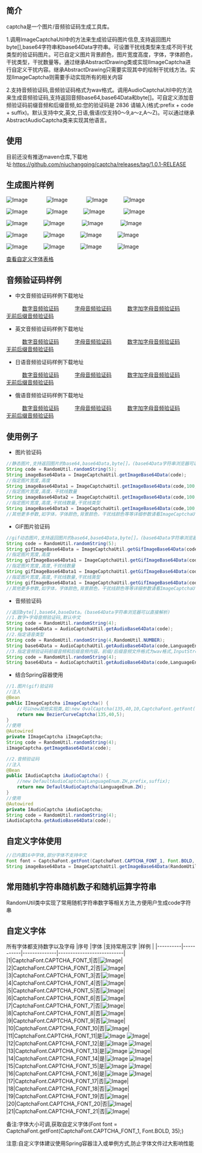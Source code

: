 ## 简介
captcha是一个图片/音频验证码生成工具库。

1.调用ImageCaptchaUtil中的方法来生成验证码图片信息,支持返回图片byte[],base64字符串和base64Data字符串。可设置干扰线类型来生成不同干扰类型的验证码图片。可已自定义图片背景颜色，图片宽度高度，字体，字体颜色，干扰类型，干扰数量等。通过继承AbstractDrawing类或实现IImageCaptcha进行自定义干扰内容。继承AbstractDrawing只需要实现其中的绘制干扰线方法。实现IImageCaptcha则需要手动实现所有的相关内容

2.支持音频验证码,音频验证码格式为wav格式。调用AudioCaptchaUtil中的方法来生成音频验证码,支持返回音频base64,base64Data和byte[]。可自定义添加音频验证码前缀音频和后缀音频,如:您的验证码是 2836 请输入(格式:prefix + code + suffix)。默认支持中文,英文,日语,俄语(仅支持0～9,a～z,A～Z)。可以通过继承AbstractAudioCaptcha类来实现其他语言。
## 使用
目前还没有推送maven仓库,下载地址:https://github.com/niuchangqing/captcha/releases/tag/1.0.1-RELEASE

## 生成图片样例
![Image](sample/image/example1.png) &emsp;&emsp;&emsp; ![Image](sample/image/example2.png) &emsp;&emsp;&emsp; ![Image](sample/image/example3.png)&emsp;&emsp;&emsp;![Image](sample/image/example15.png)

![Image](sample/image/example16.png) &emsp;&emsp;&emsp; ![Image](sample/image/example17.png)&emsp;&emsp;&emsp;![Image](sample/image/example18.png) &emsp;&emsp;&emsp; ![Image](sample/image/example19.png)

![Image](sample/image/example20.gif)&emsp;&emsp;&emsp;![Image](sample/image/example4.png) &emsp;&emsp;&emsp;![Image](sample/image/example5.gif) &emsp;&emsp;&emsp;![Image](sample/image/example5.png)

![Image](sample/image/example6.png)&emsp;&emsp;&emsp;![Image](sample/image/example10.png)&emsp;&emsp;&emsp;![Image](sample/image/example8.png)&emsp;&emsp;&emsp;![Image](sample/image/example9.png)

![Image](sample/image/example11.png)&emsp;&emsp;&emsp;![Image](sample/image/example12.png)&emsp;&emsp;&emsp;![Image](sample/image/example13.png)&emsp;&emsp;&emsp;![Image](sample/image/example14.png)

[查看自定义字体表格](#自定义字体)
## 音频验证码样例
- 中文音频验证码样例下载地址

&emsp;&emsp;&emsp;[数字音频验证码](sample/audio/zh_example1.wav)&emsp;&emsp;&emsp;[字母音频验证码](sample/audio/zh_example2.wav)&emsp;&emsp;&emsp;[数字加字母音频验证码](sample/audio/zh_example3.wav)&emsp;&emsp;&emsp;[无前后缀音频验证码](sample/audio/zh_example4.wav)

- 英文音频验证码样例下载地址

&emsp;&emsp;&emsp;[数字音频验证码](sample/audio/en_example1.wav)&emsp;&emsp;&emsp;[字母音频验证码](sample/audio/en_example2.wav)&emsp;&emsp;&emsp;[数字加字母音频验证码](sample/audio/en_example3.wav)&emsp;&emsp;&emsp;[无前后缀音频验证码](sample/audio/en_example4.wav)

- 日语音频验证码样例下载地址

&emsp;&emsp;&emsp;[数字音频验证码](sample/audio/ja_example1.wav)&emsp;&emsp;&emsp;[字母音频验证码](sample/audio/ja_example2.wav)&emsp;&emsp;&emsp;[数字加字母音频验证码](sample/audio/ja_example3.wav)&emsp;&emsp;&emsp;[无前后缀音频验证码](sample/audio/ja_example4.wav)

- 俄语音频验证码样例下载地址

&emsp;&emsp;&emsp;[数字音频验证码](sample/audio/ru_example1.wav)&emsp;&emsp;&emsp;[字母音频验证码](sample/audio/ru_example2.wav)&emsp;&emsp;&emsp;[数字加字母音频验证码](sample/audio/ru_example3.wav)&emsp;&emsp;&emsp;[无前后缀音频验证码](sample/audio/ru_example4.wav)

## 使用例子
- 图片验证码
```java
//静态图片,支持返回图片的base64,base64Data,byte[]。(base64Data字符串浏览器可以直接解析)
String code = RandomUtil.randomString(5);
String imageBase64Data = ImageCaptchaUtil.getImageBase64Data(code);
//指定图片宽度,高度
String imageBase64Data1 = ImageCaptchaUtil.getImageBase64Data(code,100,35);
//指定图片宽度,高度，干扰线数量
String imageBase64Data2 = ImageCaptchaUtil.getImageBase64Data(code,100,35,10);
//指定图片宽度,高度,干扰线数量,干扰线类型
String imageBase64Data3 = ImageCaptchaUtil.getImageBase64Data(code,100,35,10,InterferenceTypeEnum.LINE);
//其他更多参数,如字体，字体颜色,背景颜色，干扰线颜色等等详细参数请看ImageCaptchaUtil类中的具体方法;
```
- GIF图片验证码
```java
//gif动态图片,支持返回图片的base64,base64Data,byte[]。(base64Data字符串浏览器可以直接解析)
String code = RandomUtil.randomString(5);
String gifImageBase64Data = ImageCaptchaUtil.getGifImageBase64Data(code);
//指定图片宽度,高度
String gifImageBase64Data1 = ImageCaptchaUtil.getGifImageBase64Data(code,100,35);
//指定图片宽度,高度,干扰线数量
String gifImageBase64Data1 = ImageCaptchaUtil.getGifImageBase64Data(code,100,35);
//指定图片宽度,高度,干扰线数量,干扰线类型
String gifImageBase64Data1 = ImageCaptchaUtil.getGifImageBase64Data(code,100,35,InterferenceTypeEnum.LINE);
//其他更多参数,如字体，字体颜色,背景颜色，干扰线颜色等等详细参数请看ImageCaptchaUtil类中的具体方法;
```

- 音频验证码
```java
//返回byte[],base64,baseData。(base64Data字符串浏览器可以直接解析)
//1.数字+字母音频验证码,默认中文
String code = RandomUtil.randomString(4);
String base64Data = AudioCaptchaUtil.getAudioBase64Data(code);
//2.指定语音类型
String code = RandomUtil.randomString(4,RandomUtil.NUMBER);
String base64Data = AudioCaptchaUtil.getAudioBase64Data(code,LanguageEnum.JA);
//3.指定音频验证码前缀音频和后缀音频内容。前缀/后缀音频文件格式为wav格式,InputStream
String code = RandomUtil.randomString(4);
String base64Data = AudioCaptchaUtil.getAudioBase64Data(code,LanguageEnum.JA,prefix,suffix);
```
- 结合Spring容器使用
```java
//1.图片(gif)验证码
//注入
@Bean
public IImageCaptcha iImageCaptcha() {
    //可以new其他实现类,如:new OvalCaptcha(135,40,10,CaptchaFont.getFont(CaptchaFont.CAPTCHA_FONT_1, Font.BOLD,40), null, null, null, null);
    return new BezierCurveCaptcha(135,40,5);
}
//使用
@Autowired
private IImageCaptcha iImageCaptcha;
String code = RandomUtil.randomString(4);
iImageCaptcha.getImageBase64Data(code);

//2.音频验证码
//注入
@Bean
public IAudioCaptcha iAudioCaptcha() {
    //new DefaultAudioCaptcha(LanguageEnum.ZH,prefix,suffix);
    return new DefaultAudioCaptcha(LanguageEnum.ZH);
}
//使用
@Autowired
private IAudioCaptcha iAudioCaptcha;
String code = RandomUtil.randomString(4);
iAudioCaptcha.getAudioBase64Data(code);
```
## 自定义字体使用
```java
//已内置16中字体,部分字体不支持中文
Font font = CaptchaFont.getFont(CaptchaFont.CAPTCHA_FONT_1, Font.BOLD, 40);
String imageBase64Data = ImageCaptchaUtil.getImageBase64Data(RandomUtil.randomString(4), 175, 55, 5, InterferenceTypeEnum.BEZIER, font);
```
## 常用随机字符串随机数子和随机运算字符串
RandomUtil类中实现了常用随机字符串数字等相关方法,方便用户生成code字符串

## 自定义字体
所有字体都支持数字以及字母
|序号 |字体 |支持常用汉字 |样例 |
|----------|-----------|--------------|---------------------------|
|1|CaptchaFont.CAPTCHA_FONT_1|否|![Image](sample/image/CAPTCHA_FONT_1.png)|
|2|CaptchaFont.CAPTCHA_FONT_2|否|![Image](sample/image/CAPTCHA_FONT_2.png)|
|3|CaptchaFont.CAPTCHA_FONT_3|否|![Image](sample/image/CAPTCHA_FONT_3.png)|
|4|CaptchaFont.CAPTCHA_FONT_4|否|![Image](sample/image/CAPTCHA_FONT_4.png)|
|5|CaptchaFont.CAPTCHA_FONT_5|否|![Image](sample/image/CAPTCHA_FONT_5.png)|
|6|CaptchaFont.CAPTCHA_FONT_6|否|![Image](sample/image/CAPTCHA_FONT_6.png)|
|7|CaptchaFont.CAPTCHA_FONT_7|否|![Image](sample/image/CAPTCHA_FONT_7.png)|
|8|CaptchaFont.CAPTCHA_FONT_8|否|![Image](sample/image/CAPTCHA_FONT_8.png)|
|9|CaptchaFont.CAPTCHA_FONT_9|否|![Image](sample/image/CAPTCHA_FONT_9.png)|
|10|CaptchaFont.CAPTCHA_FONT_10|否|![Image](sample/image/CAPTCHA_FONT_10.png)|
|11|CaptchaFont.CAPTCHA_FONT_11|是|![Image](sample/image/CAPTCHA_FONT_11.png)&nbsp;![Image](sample/image/ZH_CAPTCHA_FONT_11.png)|
|12|CaptchaFont.CAPTCHA_FONT_12|是|![Image](sample/image/CAPTCHA_FONT_12.png)&nbsp;![Image](sample/image/ZH_CAPTCHA_FONT_12.png)|
|13|CaptchaFont.CAPTCHA_FONT_13|是|![Image](sample/image/CAPTCHA_FONT_13.png)&nbsp;![Image](sample/image/ZH_CAPTCHA_FONT_13.png)|
|14|CaptchaFont.CAPTCHA_FONT_14|是|![Image](sample/image/CAPTCHA_FONT_14.png)&nbsp;![Image](sample/image/ZH_CAPTCHA_FONT_14.png)|
|15|CaptchaFont.CAPTCHA_FONT_15|是|![Image](sample/image/CAPTCHA_FONT_15.png)&nbsp;![Image](sample/image/ZH_CAPTCHA_FONT_15.png)|
|16|CaptchaFont.CAPTCHA_FONT_16|是|![Image](sample/image/CAPTCHA_FONT_16.png)&nbsp;![Image](sample/image/ZH_CAPTCHA_FONT_16.png)|
|17|CaptchaFont.CAPTCHA_FONT_17|否|![Image](sample/image/CAPTCHA_FONT_17.png)|
|18|CaptchaFont.CAPTCHA_FONT_18|否|![Image](sample/image/CAPTCHA_FONT_18.png)|
|19|CaptchaFont.CAPTCHA_FONT_19|否|![Image](sample/image/CAPTCHA_FONT_19.png)|
|20|CaptchaFont.CAPTCHA_FONT_20|否|![Image](sample/image/CAPTCHA_FONT_20.png)|
|21|CaptchaFont.CAPTCHA_FONT_21|否|![Image](sample/image/CAPTCHA_FONT_21.png)|

备注:字体大小可调,获取自定义字体(Font font = CaptchaFont.getFont(CaptchaFont.CAPTCHA_FONT_1, Font.BOLD, 35);)

注意:自定义字体建议使用Spring容器注入或单例方式,防止字体文件过大影响性能